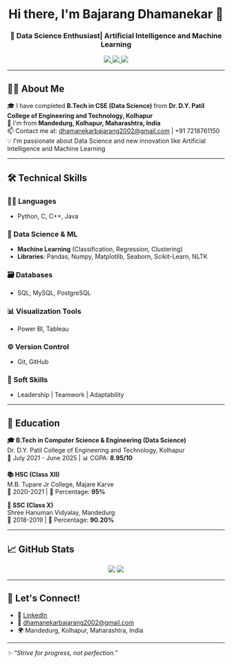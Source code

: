 <!-- Profile Header -->
<h1 align="center">Hi there, I'm Bajarang Dhamanekar 👋</h1>
<h3 align="center">🚀 Data Science Enthusiast| Artificial Intelligence and Machine Learning </h3>

<p align="center">
  <a href="https://www.linkedin.com/in/bajarang-dhamanekar/">
    <img src="https://img.shields.io/badge/LinkedIn-blue?logo=linkedin&style=flat-square" />
  </a>
  <a href="mailto:dhamanekarbajarang2002@gmail.com">
    <img src="https://img.shields.io/badge/Gmail-D14836?style=flat-square&logo=gmail&logoColor=white" />
  </a>
  <a href="https://github.com/your-github-Bajarang2002">
    <img src="https://img.shields.io/github/followers/your-github-Bajarang2002?label=Follow&style=social" />
  </a>
</p>

---

## 👨‍💻 About Me

🎓 I have completed **B.Tech in CSE (Data Science)** from **Dr. D.Y. Patil College of Engineering and Technology, Kolhapur**  
📍 I'm from **Mandedurg, Kolhapur, Maharashtra, India**  
📫 Contact me at: dhamanekarbajarang2002@gmail.com | +91 7218761150  
💡 I'm passionate about Data Science and new innovation like Artificial Intelligence and Machine Learning

---

## 🛠️ Technical Skills

### 👨‍💻 Languages
- Python, C, C++, Java

### 🧠 Data Science & ML
- **Machine Learning** (Classification, Regression, Clustering)
- **Libraries**: Pandas, Numpy, Matplotlib, Seaborn, Scikit-Learn, NLTK

### 🗃️ Databases
- SQL, MySQL, PostgreSQL

### 📊 Visualization Tools
- Power BI, Tableau

### ⚙️ Version Control
- Git, GitHub

### 💬 Soft Skills
- Leadership | Teamwork | Adaptability

---

## 📘 Education

**🎓 B.Tech in Computer Science & Engineering (Data Science)**  
Dr. D.Y. Patil College of Engineering and Technology, Kolhapur  
📅 July 2021 - June 2025 | 📊 CGPA: **8.95/10**

**📚 HSC (Class XII)**  
M.B. Tupare Jr College, Majare Karve  
📅 2020-2021 | 🧮 Percentage: **95%**

**📖 SSC (Class X)**  
Shree Hanuman Vidyalay, Mandedurg  
📅 2018-2019 | 🧮 Percentage: **90.20%**

---


## 📈 GitHub Stats

<p align="center">
  <img src="https://github-readme-stats.vercel.app/api?username=your-github-username&show_icons=true&theme=tokyonight" />
  <img src="https://github-readme-stats.vercel.app/api/top-langs/?username=your-github-username&layout=compact&theme=tokyonight" />
</p>

---

## 🤝 Let's Connect!

- 💼 [LinkedIn](https://www.linkedin.com/in/bajarang-dhamanekar/)
- 📧 dhamanekarbajarang2002@gmail.com
- 🌍 Mandedurg, Kolhapur, Maharashtra, India

---

_✨ “Strive for progress, not perfection.”_

